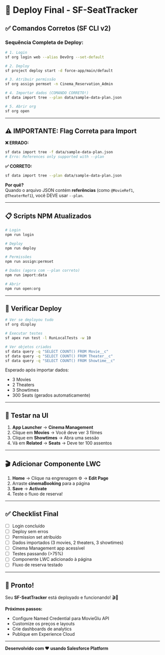 # 🚀 Deploy Final - SF-SeatTracker

## ✅ Comandos Corretos (SF CLI v2)

### **Sequência Completa de Deploy:**

```bash
# 1. Login
sf org login web --alias DevOrg --set-default

# 2. Deploy
sf project deploy start -d force-app/main/default

# 3. Atribuir permissão
sf org assign permset -n Cinema_Reservation_Admin

# 4. Importar dados (COMANDO CORRETO!)
sf data import tree --plan data/sample-data-plan.json

# 5. Abrir org
sf org open
```

---

## ⚠️ IMPORTANTE: Flag Correta para Import

**❌ ERRADO:**
```bash
sf data import tree -f data/sample-data-plan.json
# Erro: References only supported with --plan
```

**✅ CORRETO:**
```bash
sf data import tree --plan data/sample-data-plan.json
```

**Por quê?**  
Quando o arquivo JSON contém **referências** (como `@MovieRef1`, `@TheaterRef1`), você DEVE usar `--plan`.

---

## 📋 Scripts NPM Atualizados

```bash
# Login
npm run login

# Deploy
npm run deploy

# Permissões
npm run assign:permset

# Dados (agora com --plan correto)
npm run import:data

# Abrir
npm run open:org
```

---

## 🧪 Verificar Deploy

```bash
# Ver se deployou tudo
sf org display

# Executar testes
sf apex run test -l RunLocalTests -w 10

# Ver objetos criados
sf data query -q "SELECT COUNT() FROM Movie__c"
sf data query -q "SELECT COUNT() FROM Theater__c"
sf data query -q "SELECT COUNT() FROM Showtime__c"
```

Esperado após importar dados:
- 3 Movies
- 2 Theaters
- 3 Showtimes
- 300 Seats (gerados automaticamente)

---

## 🎯 Testar na UI

1. **App Launcher** → **Cinema Management**
2. Clique em **Movies** → Você deve ver 3 filmes
3. Clique em **Showtimes** → Abra uma sessão
4. Vá em **Related** → **Seats** → Deve ter 100 assentos

---

## 🎬 Adicionar Componente LWC

1. **Home** → Clique na engrenagem ⚙️ → **Edit Page**
2. Arraste **cinemaBooking** para a página
3. **Save** → **Activate**
4. Teste o fluxo de reserva!

---

## ✅ Checklist Final

- [ ] Login concluído
- [ ] Deploy sem erros
- [ ] Permission set atribuído
- [ ] Dados importados (3 movies, 2 theaters, 3 showtimes)
- [ ] Cinema Management app acessível
- [ ] Testes passando (>75%)
- [ ] Componente LWC adicionado à página
- [ ] Fluxo de reserva testado

---

## 🎉 Pronto!

Seu **SF-SeatTracker** está deployado e funcionando! 🎬🍿

**Próximos passos:**
- Configure Named Credential para MovieGlu API
- Customize os preços e layouts
- Crie dashboards de analytics
- Publique em Experience Cloud

---

**Desenvolvido com ❤️ usando Salesforce Platform**

